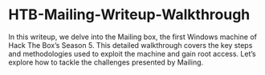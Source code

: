 # HTB-Mailing-Writeup-Walkthrough
In this writeup, we delve into the Mailing box, the first Windows machine of Hack The Box’s Season 5. This detailed walkthrough covers the key steps and methodologies used to exploit the machine and gain root access. Let’s explore how to tackle the challenges presented by Mailing.
